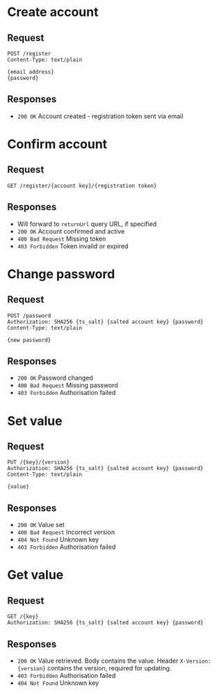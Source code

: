 # Create account
## Request
```
POST /register
Content-Type: text/plain

{email address}
{password}
```

## Responses
* `200 OK` Account created - registration token sent via email

# Confirm account
## Request
```
GET /register/{account key}/{registration token}
```

## Responses
* Will forward to `returnUrl` query URL, if specified
* `200 OK` Account confirmed and active
* `400 Bad Request` Missing token
* `403 Forbidden` Token invalid or expired

# Change password
## Request
```
POST /password
Authorization: SHA256 {ts_salt} {salted account key} {password}
Content-Type: text/plain

{new password}
```

## Responses
* `200 OK` Password changed
* `400 Bad Request` Missing password
* `403 Forbidden` Authorisation failed

# Set value
## Request
```
PUT /{key}/{version}
Authorization: SHA256 {ts_salt} {salted account key} {password}
Content-Type: text/plain

{value}
```

## Responses
* `200 OK` Value set
* `400 Bad Request` Incorrect version
* `404 Not Found` Unknown key
* `403 Forbidden` Authorisation failed

# Get value
## Request
```
GET /{key}
Authorization: SHA256 {ts_salt} {salted account key} {password}
```

## Responses
* `200 OK` Value retrieved. Body contains the value. Header `X-Version: {version}` contains the version, required for updating.
* `403 Forbidden` Authorisation failed
* `404 Not Found` Unknown key